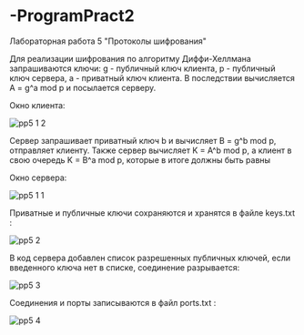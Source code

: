 # -ProgramPract2

Лабораторная работа 5 "Протоколы шифрования"


Для реализации шифрования по алгоритму Диффи-Хеллмана запрашиваются ключи: g - публичный ключ клиента, 
p - публичный ключ сервера, a - приватный ключ клиента. В последствии вычисляется A = g^a mod p и посылается серверу. 


Окно клиента:

![pp5 1 2](https://user-images.githubusercontent.com/91433112/144141533-8b07a95a-94a5-4253-a768-2299c5662855.png)


Сервер запрашивает приватный ключ b и вычисляет B = g^b mod p, отправляет клиенту. Также сервер вычисляет 
K = A^b mod p, 
а клиент в свою очередь K = B^a mod p, которые в итоге должны быть равны

Окно сервера:

![pp5 1 1](https://user-images.githubusercontent.com/91433112/144141535-b4de1bd3-f322-4c4c-b7db-549426b48f5c.png)
   

Приватные и публичные ключи сохраняются и хранятся в файле keys.txt :

![pp5 2](https://user-images.githubusercontent.com/91433112/144141513-aecfba24-7f00-47d0-9fd3-f071d256ee91.png)

В код сервера добавлен список разрешенных публичных ключей, если введенного ключа  нет в списке, соединение разрывается:

![pp5 3](https://user-images.githubusercontent.com/91433112/144141511-fce90316-c49c-4aa9-a8ab-1350b0b3008a.png)

Соединения и порты записываются в файл ports.txt :


![pp5 4](https://user-images.githubusercontent.com/91433112/144141507-c0e1969e-0b1d-42e4-80e9-b4dfd861c8b9.png)
